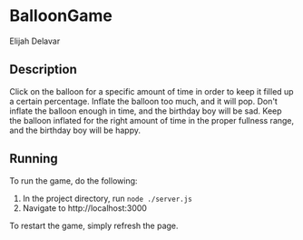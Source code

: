 # BalloonGame

Elijah Delavar

## Description

Click on the balloon for a specific amount of time in order to keep it filled up a certain percentage.
Inflate the balloon too much, and it will pop.
Don't inflate the balloon enough in time, and the birthday boy will be sad.
Keep the balloon inflated for the right amount of time in the proper fullness range, and the birthday boy will be happy.

## Running

To run the game, do the following:

1. In the project directory, run `node ./server.js`
2. Navigate to http://localhost:3000

To restart the game, simply refresh the page.